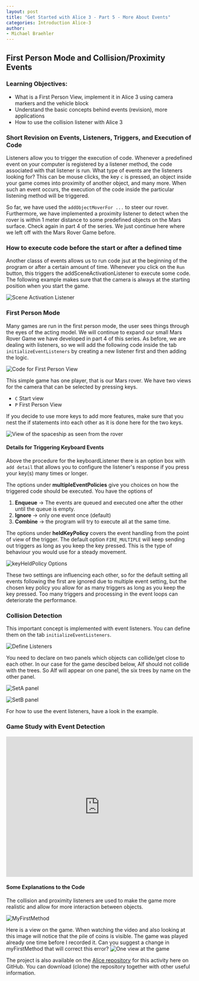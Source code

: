 ```yaml
---
layout: post
title: "Get Started with Alice 3 - Part 5 - More About Events"
categories: Introduction Alice-3
author:
- Michael Braehler
---
```


## First Person Mode and Collision/Proximity Events

### Learning Objectives:

- What is a First Person View, implement it in Alice 3 using camera markers and the vehicle block
- Understand the basic concepts behind events (revision), more applications
- How to use the collision listener with Alice 3


### Short Revision on Events, Listeners, Triggers, and Execution of Code

Listeners allow you to trigger the execution of code. Whenever a predefined event on your computer is registered by a listener method, the code associated with that listener is run. What type of events are the listeners looking for? This can be mouse clicks, the key ```c``` is pressed, an object inside your game comes into proximity of another object, and many more. When such an event occurs, the execution of the code inside the particular listening method will be triggered.

So far, we have used the ```addObjectMoverFor ...``` to steer our rover. Furthermore, we have implemented a proximity listener to detect when the rover is within 1 meter distance to some predefined objects on the Mars surface. Check again in part 4 of the series. We just continue here where we left off with the Mars Rover Game before.


### How to execute code before the start or after a defined time

Another classs of events allows us to run code jsut at the beginning of the program or after a certain amount of time. Whenever you click on the ```Run``` button, this triggers the addSceneActivationListener to execute some code. The following example makes sure that the camera is always at the starting position when you start the game.

![Scene Activation Listener](/assets/240515_Alice3_addSceneActivationListener1.png)


### First Person Mode

Many games are run in the first person mode, the user sees things through the eyes of the acting model. We will continue to expand our small Mars Rover Game we have developed in part 4 of this series. As before, we are dealing with listeners, so we will add the following code inside the tab ```initializeEventListeners``` by creating a new listener first and then adding the logic.

![Code for First Person View](/assets/240515_KeyPressed_Event.png)

This simple game has one player, that is our Mars rover. We have two views for the camera that can be selected by pressing keys.

- ```C``` Start view
- ```P``` First Person View

If you decide to use more keys to add more features, make sure that you nest the if statements into each other as it is done here for the two keys.

![View of the spaceship as seen from the rover](/assets/240515_FirstPersonView.png)


#### Details for Triggering Keyboard Events

Above the procedure for the keyboardListener there is an option box with ```add detail``` that allows you to configure the listener's response if you press your key(s) many times or longer. 

The options under **multipleEventPolicies** give you choices on how the triggered code should be executed. You have the options of

1. **Enqueue** -> The events are queued and executed one after the other until the queue is empty.
2. **Ignore** -> only one event once (default)
3. **Combine** -> the program will try to execute all at the same time.

The options under **heldKeyPolicy** covers the event handling from the point of view of the trigger. The default option ```FIRE_MULTIPLE``` will keep sending out triggers as long as you keep the key pressed. This is the type of behaviour you would use for a steady movement.

![keyHeldPolicy Options](/assets/240515_keyTriggering.png)

These two settings are influencing each other, so for the default setting all events following the first are ignored due to multiple event setting, but the chosen key policy you allow for as many triggers as long as you keep the key pressed. Too many triggers and processing in the event loops can deteriorate the performance.


### Collision Detection

This important concept is implemented with event listeners. You can define them on the tab ```initializeEventListeners```.

![Define Listeners](/assets/230307_SelectEventHandlerCollision.png)

You need to declare on two panels which objects can collide/get close to each other. In our case for the game descibed below, Alf should not collide with the trees. So Alf will appear on one panel, the six trees by name on the other panel.

![SetA panel](/assets/230307_SelectCollisionSetA.png)

![SetB panel](/assets/230307_SelectCollisionSetB.png)

For how to use the event listeners, have a look in the example.


### Game Study with Event Detection

<div style="padding:75% 0 0 0;position:relative;">
  <iframe src="https://player.vimeo.com/video/805407827?h=f1ea515f41&amp;badge=0&amp;autopause=0&amp;player_id=0&amp;app_id=58479" frameborder="0" allow="autoplay; fullscreen; picture-in-picture" allowfullscreen style="position:absolute;top:0;left:0;width:100%;height:100%;" title="GameStudy1Alice.mp4"></iframe>
</div>
<script src="https://player.vimeo.com/api/player.js"></script>


#### Some Explanations to the Code

The collision and proximity listeners are used to make the game more realistic and allow for more interaction between objects.

![MyFirstMethod](/assets/230307_SimpleGame2.png)

Here is a view on the game. When watching the video and also looking at this image will   notice that the pile of coins is visible. The game was played already one time before I recorded it. Can you suggest a change in myFirstMethod that will correct this error?
![One view at the game](/assets/230307_SimpleGame2Intro.png)

The project is also available on the [Alice repository](https://github.com/mibrs/Alice3Coding) for this activity here on GitHub. You can download (clone) the repository together with other useful information.
